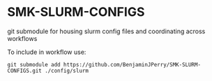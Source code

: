 # SMK-SLURM-CONFIGS
git submodule for housing slurm config files and coordinating across workflows

To include in workflow use:
```
git submodule add https://github.com/BenjaminJPerry/SMK-SLURM-CONFIGS.git ./config/slurm
```
